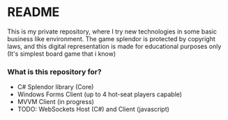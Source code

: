 # README #

This is my private repository, where I try new technologies in some basic business like environment. The game splendor is protected by copyright laws, and this digital representation is made for educational purposes only (It's simplest board game that i know)

### What is this repository for? ###

- C# Splendor library (Core)
- Windows Forms Client (up to 4 hot-seat players capable) 
- MVVM Client (in progress)
- TODO: WebSockets Host (C#) and Client (javascript) 